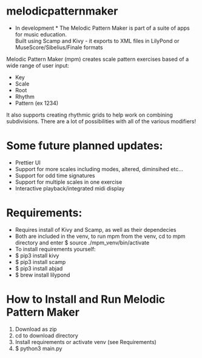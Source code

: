# melodicpatternmaker
* In development *
The Melodic Pattern Maker is part of a suite of apps for music education.  
Built using Scamp and Kivy - it exports to XML files in LilyPond or MuseScore/Sibelius/Finale formats

Melodic Pattern Maker (mpm) creates scale pattern exercises based of a wide range of user input:
  - Key
  - Scale
  - Root
  - Rhythm
  - Pattern (ex 1234)

It also supports creating rhythmic grids to help work on combining subdivisions. There are a lot of possibilities with all of the various modifiers!

# Some future planned updates:
  - Prettier UI
  - Support for more scales including modes, altered, diminsihed etc...
  - Support for odd time signatures
  - Support for multiple scales in one exercise
  - Interactive playback/integrated midi display

# Requirements:
- Requires install of Kivy and Scamp, as well as their dependecies
- Both are included in the venv, to run mpm from the venv, cd to mpm directory and enter
   $ source ./mpm_venv/bin/activate
- To install requirements yourself:
- $ pip3 install kivy
- $ pip3 install scamp
- $ pip3 install abjad
- $ brew install lilypond

# How to Install and Run Melodic Pattern Maker
1. Download as zip
2. cd to download directory
3. Install requirements or activate venv (see Requirements)
4. $ python3 main.py
